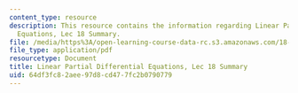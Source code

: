 ```yaml
---
content_type: resource
description: This resource contains the information regarding Linear Partial Differential
  Equations, Lec 18 Summary.
file: /media/https%3A/open-learning-course-data-rc.s3.amazonaws.com/18-303-linear-partial-differential-equations-analysis-and-numerics-fall-2014/64df3fc82aee97d8cd477fc2b0790779_MIT18_303F14_Lecture18.pdf
file_type: application/pdf
resourcetype: Document
title: Linear Partial Differential Equations, Lec 18 Summary
uid: 64df3fc8-2aee-97d8-cd47-7fc2b0790779
---
```

